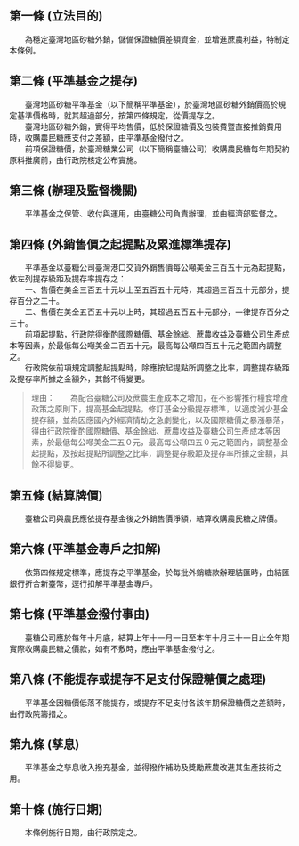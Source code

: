 第一條 (立法目的)
-----------------
　　為穩定臺灣地區砂糖外銷，儲備保證糖價差額資金，並增進蔗農利益，特制定本條例。  


第二條 (平準基金之提存)
-----------------------
　　臺灣地區砂糖平準基金（以下簡稱平準基金），於臺灣地區砂糖外銷價高於規定基準價格時，就其超過部分，按第四條規定，從價提存之。  
　　臺灣地區砂糖外銷，實得平均售價，低於保證糖價及包裝費暨直接推銷費用時，收購農民糖應支付之差額，由平準基金撥付之。  
　　前項保證糖價，於臺灣糖業公司（以下簡稱臺糖公司）收購農民糖每年期契約原料推廣前，由行政院核定公布實施。  


第三條 (辦理及監督機關)
-----------------------
　　平準基金之保管、收付與運用，由臺糖公司負責辦理，並由經濟部監督之。  


第四條 (外銷售價之起提點及累進標準提存)
---------------------------------------
　　平準基金以臺糖公司臺灣港口交貨外銷售價每公噸美金三百五十元為起提點，依左列提存級距及提存率提存之：  
　　一、售價在美金三百五十元以上至五百五十元時，其超過三百五十元部分，提存百分之二十。  
　　二、售價在美金五百五十元以上時，其超過五百五十元部分，一律提存百分之三十。  
　　前項起提點，行政院得衡酌國際糖價、基金餘絀、蔗農收益及臺糖公司生產成本等因素，於最低每公噸美金二百五十元，最高每公噸四百五十元之範圍內調整之。  
　　行政院依前項規定調整起提點時，除應按起提點所調整之比率，調整提存級距及提存率所據之金額外，其餘不得變更。  
> 理由：　　為配合臺糖公司及蔗農生產成本之增加，在不影響推行糧食增產政策之原則下，提高基金起提點，修訂基金分級提存標準，以適度減少基金提存額，並為因應國內外經濟情劫之急劇變化，以及國際糖價之暴漲暴落，得由行政院衡酌國際糖價、基金餘絀、蔗農收益及臺糖公司生產成本等因素，於最低每公噸美金二五０元，最高每公噸四五０元之範圍內，調整基金起提點，及按起提點所調整之比率，調整提存級距及提存率所據之金額，其餘不得變更。



第五條 (結算牌價)
-----------------
　　臺糖公司與農民應依提存基金後之外銷售價淨額，結算收購農民糖之牌價。  


第六條 (平準基金專戶之扣解)
---------------------------
　　依第四條規定標準，應提存之平準基金，於每批外銷糖款辦理結匯時，由結匯銀行折合新臺幣，逕行扣解平準基金專戶。  


第七條 (平準基金撥付事由)
-------------------------
　　臺糖公司應於每年十月底，結算上年十一月一日至本年十月三十一日止全年期實際收購農民糖之價款，如有不敷時，應由平準基金撥付之。  


第八條 (不能提存或提存不足支付保證糖價之處理)
---------------------------------------------
　　平準基金因糖價低落不能提存，或提存不足支付各該年期保證糖價之差額時，由行政院籌措之。  


第九條 (孳息)
-------------
　　平準基金之孳息收入撥充基金，並得撥作補助及獎勵蔗農改進其生產技術之用。  


第十條 (施行日期)
-----------------
　　本條例施行日期，由行政院定之。